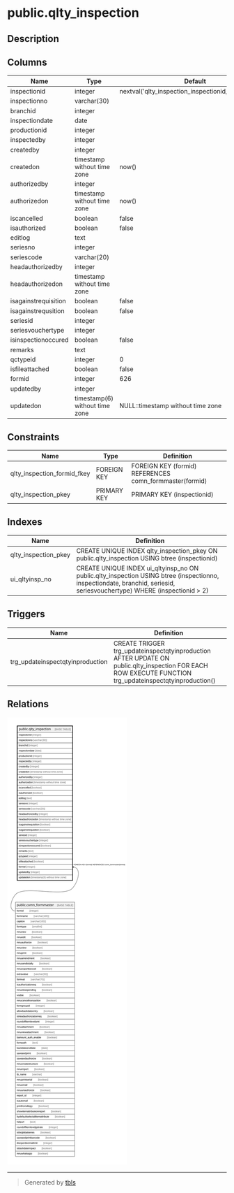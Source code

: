 # public.qlty_inspection

## Description

## Columns

| Name | Type | Default | Nullable | Children | Parents | Comment |
| ---- | ---- | ------- | -------- | -------- | ------- | ------- |
| inspectionid | integer | nextval('qlty_inspection_inspectionid_seq'::regclass) | false |  |  |  |
| inspectionno | varchar(30) |  | true |  |  |  |
| branchid | integer |  | true |  |  |  |
| inspectiondate | date |  | true |  |  |  |
| productionid | integer |  | true |  |  |  |
| inspectedby | integer |  | true |  |  |  |
| createdby | integer |  | true |  |  |  |
| createdon | timestamp without time zone | now() | true |  |  |  |
| authorizedby | integer |  | true |  |  |  |
| authorizedon | timestamp without time zone | now() | true |  |  |  |
| iscancelled | boolean | false | true |  |  |  |
| isauthorized | boolean | false | true |  |  |  |
| editlog | text |  | true |  |  |  |
| seriesno | integer |  | true |  |  |  |
| seriescode | varchar(20) |  | true |  |  |  |
| headauthorizedby | integer |  | true |  |  |  |
| headauthorizedon | timestamp without time zone |  | true |  |  |  |
| isagainstrequisition | boolean | false | true |  |  |  |
| isagainstrequsition | boolean | false | true |  |  |  |
| seriesid | integer |  | true |  |  |  |
| seriesvouchertype | integer |  | true |  |  |  |
| isinspectionoccured | boolean | false | true |  |  |  |
| remarks | text |  | true |  |  |  |
| qctypeid | integer | 0 | true |  |  |  |
| isfileattached | boolean | false | true |  |  |  |
| formid | integer | 626 | false |  | [public.comn_formmaster](public.comn_formmaster.md) |  |
| updatedby | integer |  | true |  |  |  |
| updatedon | timestamp(6) without time zone | NULL::timestamp without time zone | true |  |  |  |

## Constraints

| Name | Type | Definition |
| ---- | ---- | ---------- |
| qlty_inspection_formid_fkey | FOREIGN KEY | FOREIGN KEY (formid) REFERENCES comn_formmaster(formid) |
| qlty_inspection_pkey | PRIMARY KEY | PRIMARY KEY (inspectionid) |

## Indexes

| Name | Definition |
| ---- | ---------- |
| qlty_inspection_pkey | CREATE UNIQUE INDEX qlty_inspection_pkey ON public.qlty_inspection USING btree (inspectionid) |
| ui_qltyinsp_no | CREATE UNIQUE INDEX ui_qltyinsp_no ON public.qlty_inspection USING btree (inspectionno, inspectiondate, branchid, seriesid, seriesvouchertype) WHERE (inspectionid > 2) |

## Triggers

| Name | Definition |
| ---- | ---------- |
| trg_updateinspectqtyinproduction | CREATE TRIGGER trg_updateinspectqtyinproduction AFTER UPDATE ON public.qlty_inspection FOR EACH ROW EXECUTE FUNCTION trg_updateinspectqtyinproduction() |

## Relations

![er](public.qlty_inspection.svg)

---

> Generated by [tbls](https://github.com/k1LoW/tbls)
